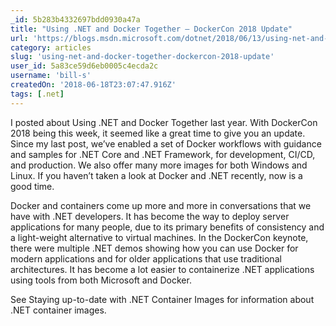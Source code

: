 ```yaml
---
_id: 5b283b4332697bdd0930a47a
title: "Using .NET and Docker Together – DockerCon 2018 Update"
url: 'https://blogs.msdn.microsoft.com/dotnet/2018/06/13/using-net-and-docker-together-dockercon-2018-update/'
category: articles
slug: 'using-net-and-docker-together-dockercon-2018-update'
user_id: 5a83ce59d6eb0005c4ecda2c
username: 'bill-s'
createdOn: '2018-06-18T23:07:47.916Z'
tags: [.net]
---
```


I posted about Using .NET and Docker Together last year. With DockerCon 2018 being this week, it seemed like a great time to give you an update.  Since my last post, we’ve enabled a set of Docker workflows with guidance and samples for .NET Core and .NET Framework, for development, CI/CD, and production. We also offer many more images for both Windows and Linux. If you haven’t taken a look at Docker and .NET recently, now is a good time.

Docker and containers come up more and more in conversations that we have with .NET developers. It has become the way to deploy server applications for many people, due to its primary benefits of consistency and a light-weight alternative to virtual machines. In the DockerCon keynote, there were multiple .NET demos showing how you can use Docker for modern applications and for older applications that use traditional architectures. It has become a lot easier to containerize .NET applications using tools from both Microsoft and Docker.

See Staying up-to-date with .NET Container Images for information about .NET container images.

